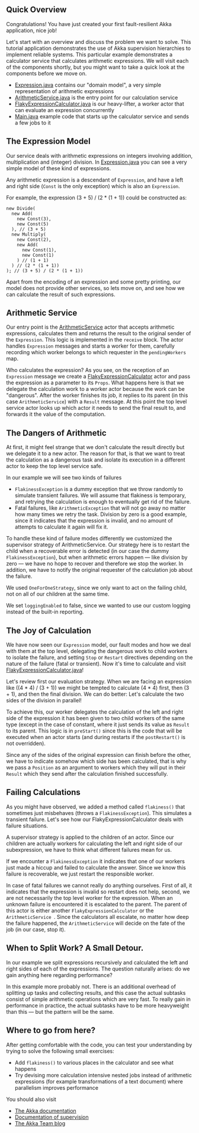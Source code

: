 ## Quick Overview

Congratulations! You have just created your first fault-resilient Akka application, nice job!

Let's start with an overview and discuss the problem we want to solve. This tutorial application demonstrates the use of Akka supervision hierarchies to implement reliable systems. This particular example demonstrates a calculator service that calculates arithmetic expressions. We will visit each of the components shortly, but you might want to take a quick look at the components before we move on.

- [Expression.java](src/main/java/supervision/Expression.java) contains our "domain model", a very simple representation of arithmetic expressions 
- [ArithmeticService.java](src/main/java/supervision/ArithmeticService.java) is the entry point for our calculation service 
- [FlakyExpressionCalculator.java](src/main/java/supervision/FlakyExpressionCalculator.java) is our heavy-lifter, a worker actor that can evaluate an expression concurrently 
- [Main.java](src/main/java/supervision/Main.java) example code that starts up the calculator service and sends a few jobs to it 

## The Expression Model

Our service deals with arithmetic expressions on integers involving addition, multiplication and (integer) division. In [Expression.java](src/main/java/supervision/Expression.java) you can see a very simple model of these kind of expressions.

Any arithmetic expression is a descendant of `Expression`, and have a left and right side (`Const` is the only exception) which is also an `Expression`.

For example, the expression (3 + 5) / (2 * (1 + 1)) could be constructed as:

    new Divide(
      new Add(
        new Const(3),
        new Const(5)
      ), // (3 + 5)
      new Multiply(
        new Const(2),
        new Add(
          new Const(1),
          new Const(1)
        ) // (1 + 1)
      ) // (2 * (1 + 1))
    ); // (3 + 5) / (2 * (1 + 1))

Apart from the encoding of an expression and some pretty printing, our model does not provide other services, so lets move on, and see how we can calculate the result of such expressions.

## Arithmetic Service

Our entry point is the [ArithmeticService](src/main/java/supervision/ArithmeticService.java) actor that accepts arithmetic expressions, calculates them and returns the result to the original sender of the `Expression`. This logic is implemented in the `receive` block. The actor handles `Expression` messages and starts a worker for them, carefully recording which worker belongs to which requester in the `pendingWorkers` map.

Who calculates the expression? As you see, on the reception of an `Expression` message we create a [FlakyExpressionCalculator](src/main/java/supervision/FlakyExpressionCalculator.java) actor and pass the expression as a parameter to its `Props`. What happens here is that we delegate the calculation work to a worker actor because the work can be "dangerous". After the worker finishes its job, it replies to its parent (in this case `ArithmeticService`) with a `Result` message. At this point the top level service actor looks up which actor it needs to send the final result to, and forwards it the value of the computation.

## The Dangers of Arithmetic

At first, it might feel strange that we don't calculate the result directly but we delegate it to a new actor. The reason for that, is that we want to treat the calculation as a dangerous task and isolate its execution in a different actor to keep the top level service safe.

In our example we will see two kinds of failures

- `FlakinessException` is a dummy exception that we throw randomly to simulate transient failures. We will assume that flakiness is temporary, and retrying the calculation is enough to eventually get rid of the failure. 
- Fatal failures, like `ArithmeticException` that will not go away no matter how many times we retry the task. Division by zero is a good example, since it indicates that the expression is invalid, and no amount of attempts to calculate it again will fix it. 

To handle these kind of failure modes differently we customized the supervisor strategy of ArithmeticService. Our strategy here is to restart the child when a recoverable error is detected (in our case the dummy `FlakinessException`), but when arithmetic errors happen — like division by zero — we have no hope to recover and therefore we stop the worker. In addition, we have to notify the original requester of the calculation job about the failure.

We used `OneForOneStrategy`, since we only want to act on the failing child, not on all of our children at the same time.

We set `loggingEnabled` to false, since we wanted to use our custom logging instead of the built-in reporting.

## The Joy of Calculation

We have now seen our `Expression` model, our fault modes and how we deal with them at the top level, delegating the dangerous work to child workers to isolate the failure, and setting `Stop` or `Restart` directives depending on the nature of the failure (fatal or transient). Now it's time to calculate and visit [FlakyExpressionCalculator.java](src/main/java/supervision/FlakyExpressionCalculator.java)!

Let's review first our evaluation strategy. When we are facing an expression like ((4 * 4) / (3 + 1)) we might be tempted to calculate (4 * 4) first, then (3 + 1), and then the final division. We can do better: Let's calculate the two sides of the division in parallel!

To achieve this, our worker delegates the calculation of the left and right side of the expression it has been given to two child workers of the same type (except in the case of constant, where it just sends its value as `Result` to its parent. This logic is in `preStart()` since this is the code that will be executed when an actor starts (and during restarts if the `postRestart()` is not overridden).

Since any of the sides of the original expression can finish before the other, we have to indicate somehow which side has been calculated, that is why we pass a `Position` as an argument to workers which they will put in their `Result` which they send after the calculation finished successfully.

## Failing Calculations

As you might have observed, we added a method called `flakiness()` that sometimes just misbehaves (throws a `FlakinessException`). This simulates a transient failure. Let's see how our FlakyExpressionCalculator deals with failure situations.

A supervisor strategy is applied to the children of an actor. Since our children are actually workers for calculating the left and right side of our subexpression, we have to think what different failures mean for us.

If we encounter a `FlakinessException` it indicates that one of our workers just made a hiccup and failed to calculate the answer. Since we know this failure is recoverable, we just restart the responsible worker.

In case of fatal failures we cannot really do anything ourselves. First of all, it indicates that the expression is invalid so restart does not help, second, we are not necessarily the top level worker for the expression. When an unknown failure is encountered it is escalated to the parent. The parent of this actor is either another `FlakyExpressionCalculator` or the `ArithmeticService `. Since the calculators all escalate, no matter how deep the failure happened, the `ArithmeticService` will decide on the fate of the job (in our case, stop it).

## When to Split Work? A Small Detour.

In our example we split expressions recursively and calculated the left and right sides of each of the expressions. The question naturally arises: do we gain anything here regarding performance?

In this example more probably not. There is an additional overhead of splitting up tasks and collecting results, and this case the actual subtasks consist of simple arithmetic operations which are very fast. To really gain in performance in practice, the actual subtasks have to be more heavyweight than this — but the pattern will be the same.

## Where to go from here?

After getting comfortable with the code, you can test your understanding by trying to solve the following small exercises:

- Add `flakiness()` to various places in the calculator and see what happens 
- Try devising more calculation intensive nested jobs instead of arithmetic expressions (for example transformations of a text document) where parallelism improves performance 

You should also visit

- [The Akka documentation](http://doc.akka.io/docs/akka/2.5.0/java.html)
- [Documentation of supervision](http://doc.akka.io/docs/akka/2.5.0/java/fault-tolerance.html)
- [The Akka Team blog](http://blog.akka.io)
